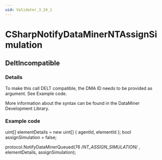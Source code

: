 ```yaml
---
uid: Validator_3_24_1
---
```


# CSharpNotifyDataMinerNTAssignSimulation

## DeltIncompatible

<!-- Description, Properties, ... sections are auto-generated. -->
<!-- REPLACE ME AUTO-GENERATION -->

### Details

To make this call DELT compatible, the DMA ID needs to be provided as argument.
See Example code.

More information about the syntax can be found in the DataMiner Development Library.

### Example code

uint[] elementDetails = new uint[] { agentId, elementId };
bool assignSimulation = false;

protocol.NotifyDataMinerQueued(76 /*NT_ASSIGN_SIMULATION*/ , elementDetails, assignSimulation);
